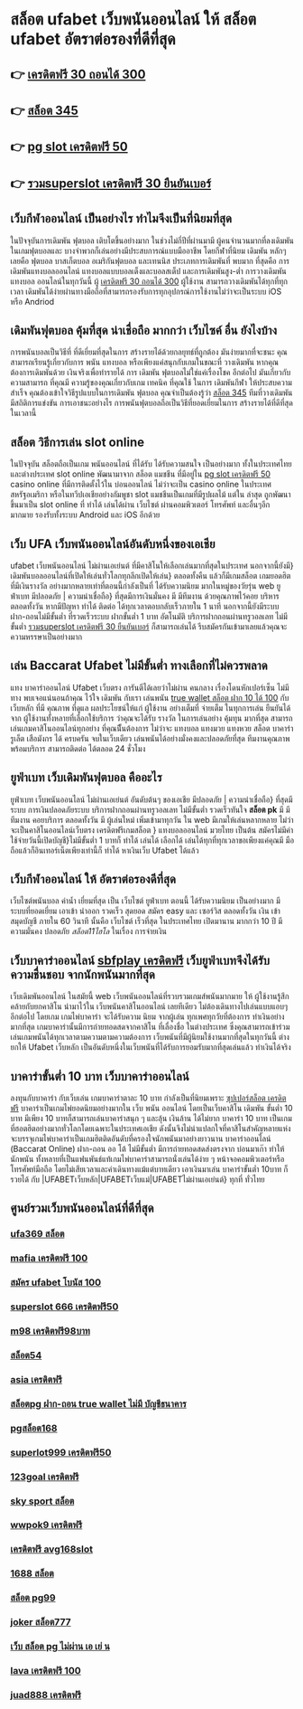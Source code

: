 # สล็อต ufabet  เว็บพนันออนไลน์  ให้ **สล็อต ufabet** อัตราต่อรองที่ดีที่สุด  

## 👉 [เครดิตฟรี 30 ถอนได้ 300](https://www.ufaeat.com/credit-free-50/)
## 👉 [สล็อต 345](https://www.ufaeat.com/)
## 👉 [pg slot เครดิตฟรี 50](https://www.ufaeat.com/regis-ufabet-master-free/)
## 👉 [รวมsuperslot เครดิตฟรี 30 ยืนยันเบอร์](https://www.ufaeat.com/ufabet-master-login/)

##  เว็บกีฬาออนไลน์   เป็นอย่างไร  ทำไมจึงเป็นที่นิยมที่สุด

ในปัจจุบันการเดิมพัน ฟุตบอล เติบโตขึ้นอย่างมาก ในช่วงไม่กี่ปีที่ผ่านมามี ผู้คนจำนวนมากที่ลงเดิมพัน ในเกมฟุตบอลและ บางจำพวกก็เล่นอย่างมีประสบการณ์แบบมืออาชีพ โดยกีฬาที่นิยม เดิมพัน หลักๆเลยคือ ฟุตบอล บาสเก็ตบอล อเมริกันฟุตบอล และเทนนิส ประเภทการเดิมพันที่ พบมาก ที่สุดคือ การเดิมพันแทงบอลออนไลน์  แทงบอลแบบบอลเต็งและบอลสเต็ป และการเดิมพันสูง-ต่ำ การวางเดิมพัน แทงบอล ออนไลน์ในทุกวันนี้  ผู้ [เครดิตฟรี 30 ถอนได้ 300](https://www.ufaeat.com/) ผู้ใช้งาน สามารถวางเดิมพันได้ทุกที่ทุกเวลา เดิมพันได้ง่ายผ่านทางมือถือที่สามารถรองรับการทุกอุปกรณ์การใช้งานไม่ว่าจะเป็นระบบ iOS หรือ Andriod

##  เดิมพันฟุตบอล คุ้มที่สุด น่าเชื่อถือ มากกว่า เว็บไซค์ อื่น ยังไงบ้าง

 การพนันบอลเป็นวิธีที่ ที่ดีเยี่ยมที่สุดในการ สร้างรายได้ด้วยกลยุทธ์ที่ถูกต้อง มันง่ายมากที่จะชนะ คุณสามารถเรียนรู้เกี่ยวกับการ พนัน  แทงบอล หรือเพียงแค่สนุกกับเกมในขณะที่ วางเดิมพัน หากคุณต้องการเดิมพันด้วย เงินจริงเพื่อทำรายได้ การ เดิมพัน ฟุตบอลไม่ใช่แค่เรื่องโชค  อีกต่อไป มันเกี่ยวกับความสามารถ ที่คุณมี ความรู้ของคุณเกี่ยวกับเกม เทคนิค ที่คุณใช้ ในการ เดิมพันกีฬา ให้ประสบความสำเร็จ คุณต้องเข้าใจวิธีรูปแบบในการเดิมพัน ฟุตบอล คุณจำเป็นต้องรู้ว่า [สล็อต 345](https://www.ufaeat.com/regis-ufabet-master-free/) ทีมที่วางเดิมพัน มีสถิติการแข่งขัน การเอาชนะอย่างไร การพนันฟุตบอลถือเป็นวิธีที่ยอดเยี่ยมในการ สร้างรายได้ที่ดีที่สุด ในเวลานี้ 

##  สล็อต วิธีการเล่น slot online 

ในปัจจุบัน  สล็อตถือเป็นเกม พนันออนไลน์  ที่ได้รับ  ได้รับความสนใจ เป็นอย่างมาก ทั้งในประเทศไทยและต่างประเทศ slot online พัฒนามาจาก สล็อต  แมชชีน ที่มีอยู่ใน [pg slot เครดิตฟรี 50](https://www.ufaeat.com/ufabet-master-login/) casino online   ที่มีการติดตั้งไว้ใน บ่อนออนไลน์ ไม่ว่าจะเป็น casino online   ในประเทศสหรัฐอเมริกา หรือในทวีปเอเชียอย่างกัมพูชา  slot  แมชชีนเป็นเกมที่มีรูปผลไม้ แต่ใน ล่าสุด ถูกพัฒนาขึ้นมาเป็น  slot online  ที่ ทำได้ เล่นได้ผ่าน เว็บไซต์  ผ่านคอมพิวเตอร์ โทรศัพท์  และอื่นๆอีก มากมาย  รองรับทั้งระบบ Android และ iOS อีกด้วย


## เว็บ UFA เว็บพนันออนไลน์อันดับหนึ่งของเอเชีย

 ufabet   เว็บพนันออนไลน์ ไม่ผ่านเอเย่นต์ ที่มีคาสิโนให้เลือกเล่นมากที่สุดในประเทศ นอกจากนี้ยังมี} เดิมพันบอลออนไลน์ที่เปิดให้เล่นทั่วโลกทุกลีกเปิดให้เล่น} ตลอดทั้งคืน แล้วก็มีเกมสล็อต  เกมยอดฮิตที่มีเงินรางวัล อย่างมากหลายเท่าที่ตอนนี้กำลังเป็นที่ ได้รับความนิยม มากในหมู่ของวัยรุ่น  web ยูฟ่าเบท  มีปลอดภัย | ความน่าเชื่อถือ} ที่สุดมีการเงินมั่นคง มี มีทีมงาน  ด้วยคุณภาพไว้คอย บริหาร ตลอดทั้งวัน  หากมีปัญหา ทำได้ ติดต่อ ได้ทุกเวลาตอบกลับเร็วภายใน 1 นาที นอกจากนี้ยังมีระบบ ฝาก-ถอนไม่มีขั้นต่ำ ที่รวดเร็วระบบ ฝากขั้นต่ำ 1 บาท อัตโนมัติ บริการฝากถอนผ่านทรูวอลเลท ไม่มีขั้นต่ำ [รวมsuperslot เครดิตฟรี 30 ยืนยันเบอร์](https://www.ufaeat.com/) ก็สามารถเล่นได้ รีบสมัครกันเข้ามาเลยแล้วคุณจะ ความหรรษาเป็นอย่างมาก



## เล่น Baccarat Ufabet ไม่มีขั้นต่ำ ทางเลือกที่ไม่ควรพลาด

แทง บาคาร่าออนไลน์ Ufabet เว็บตรง  การันตีได้เลยว่าไม่ผ่าน คนกลาง เรื่องโดนหักเปอร์เซ็น  ไม่มีทาง พบเจอแน่นอนถ้าคุณ ไว้ใจ  เดิมพัน กับเรา เล่นพนัน [true wallet สล็อต ฝาก 10 ได้ 100](https://www.ufaeat.com/ทางเข้ายูฟ่าเบท-ufabet/) กับ เว็บหลัก ที่มี คุณภาพ ที่ดูแล ผลประโยชน์ให้แก่ ผู้ใช้งาน อย่างเต็มที่   จ่ายเต็ม ในทุกการเล่น ยืนยันได้จาก ผู้ใช้งานทั้งหลายที่เลือกใช้บริการ ว่าคุณจะได้รับ รางวัล ในการเล่นอย่าง คุ้มทุน มากที่สุด สามารถเล่นเกมคาสิโนออนไลน์ทุกอย่าง ที่คุณนีั้นต้องการ ไม่ว่าจะ แทงบอล แทงมวย แทงหวย สล็อต บาคาร่า รูเล็ต เสือมังกร ได้ ครบครัน  จบในเว็บเดียว เล่นพนันได้อย่างมั่งคงและปลอดภัยที่สุด ทีมงานคุณภาพพร้อมบริการ สามารถติดต่อ ได้ตลอด 24 ชั่วโมง

## ยูฟ่าเบท   เว็บเดิมพันฟุตบอล  คืออะไร 

ยูฟ่าเบท  เว็บพนันออนไลน์ ไม่ผ่านเอเย่นต์  อันดับต้นๆ  ของเอเชีย มีปลอดภัย | ความน่าเชื่อถือ} ที่สุดมีระบบ การเงินปลอดภัยระบบ บริการฝากถอนผ่านทรูวอลเลท ไม่มีขั้นต่ำ  รวดเร็วทันใจ **สล็อต pk** มี มีทีมงาน คอยบริการ  ตลอดทั้งวัน  มี ผู้เล่นใหม่ เพิ่มเข้ามาทุกวัน ใน web มีเกมให้เล่นหลากหลาย ไม่ว่าจะเป็นคาสิโนออนไลน์เว็บตรง เครดิตฟรีเกมสล็อต  } แทงบอลออนไลน์  มวยไทย เป็นต้น  สมัครไม่มีค่าใช้จ่ายวันนี้เปิดบัญชี}ไม่มีขั้นต่ำ  1 บาทก็ ทำได้ เล่นได้  เลือกได้ เล่นได้ทุกที่ทุกเวลาขอเพียงแค่คุณมี มือถือแล้วก็อินเทอร์เน็ตเพียงเท่านี้ก็ ทำได้ หาเงินเว็บ Ufabet ได้แล้ว


##  เว็บกีฬาออนไลน์ ให้ อัตราต่อรองดีที่สุด 

 เว็บไซต์พนันบอล   ค่าน้ำ  เยี่ยมที่สุด  เป็น   เว็บไซต์ ยูฟ่าเบท   ตอนนี้ ได้รับความนิยม   เป็นอย่างมาก มีระบบที่ยอดเยี่ยม   เอาเข้า  นำออก รวดเร็ว   สุดยอด  สมัคร   easy  และ  เซอร์วิส  ตลอดทั้งวัน  เงิน  เข้า   สมุดบัญชี  ภายใน   60 วินาที  นั้นคือ  เว็บไซต์   เร็วที่สุด  ในประเทศไทย เปิดมานาน  มากกว่า  10 ปี มีความมั่นคง ปลอดภัย *สล็อต11ไฮโล* ในเรื่อง  การจ่ายเงิน 

## เว็บบาคาร่าออนไลน์  [sbfplay เครดิตฟรี](https://www.ufaeat.com/register/) เว็บยูฟ่าเบทจึงได้รับ ความชื่นชอบ จากนักพนันมากที่สุด

 เว็บเดิมพันออนไลน์ ในสมัยนี้  web เว็บพนันออนไลน์ที่รวบรวมเกมส์พนันมากมาย  ให้ ผู้ใช้งานรู้สึก คล้ายกับยกคาสิโน  นำมาไว้ใน เว็บพนันคาสิโนออนไลน์ เลยทีเดียว ไม่ต้องเดินทางไปเล่นแบบแอบๆ อีกต่อไป โดยเกม เกมไพ่บาคาร่า จะได้รับความ นิยม  จากผู้เล่น  ทุกเพศทุกวัยที่ต้องการ ทำเงินอย่างมากที่สุด เกมบาคาร่านั้นมีการถ่ายทอดสดจากคาสิโน ที่เลื่องชื่อ ในต่างประเทศ ซึ่งคุณสามารถเข้าร่วมเล่นเกมพนันได้ทุกเวลาตามความตามความต้องการ  เว็บพนันที่มีผู้นิยมใช้งานมากที่สุดในทุกวันนี้  ต่างยกให้ Ufabet เว็บหลัก เป็นอันดับหนึ่งในเว็บพนันที่ได้รับการยอมรับมากที่สุดเล่นแล้ว ทำเงินได้จริง 


##  บาคาร่าขั้นต่ำ 10 บาท เว็บบาคาร่าออนไลน์ 

 ลงทุนกับบาคาร่า  กับเว็บเล่น เกมบาคาร่าตาละ 10 บาท กำลังเป็นที่นิยมเพราะ [ซุปเปอร์สล็อต เครดิตฟรี](https://www.ufaeat.com/ufabet-master-login/) บาคาร่าเป็นเกมไพ่ยอดนิยมอย่างมากใน เว็บ  พนัน ออนไลน์  โดยเป็นเว็บคาสิโน เดิมพัน ขั้นต่ำ 10 บาท มีเพียง 10 บาทก็สามารถเล่นบาคาร่าสนุก ๆ และลุ้น เงินล้าน  ได้ไม่ยาก บาคาร่า 10 บาท เป็นเกมที่ฮอตฮิตอย่างมากทั่วโลกโดยเฉพาะในประเทศเอเชีย ดังนั้นจึงไม่น่าแปลกใจที่คาสิโนสำคัญหลายแห่งจะบรรจุเกมไพ่บาคาร่าเป็นเกมฮิตติดอันดับที่ครองใจนักพนันมาอย่างยาวนาน บาคาร่าออนไลน์ (Baccarat Online)  ฝาก-ถอน ออ โต้ ไม่มีขั้นต่ำ มีการถ่ายทอดสดส่งตรงจาก บ่อนมาเก๊า ทำให้ นักพนัน  ทั้งหลายที่เป็นแฟนพันธ์แท้เกมไพ่บาคาร่าสามารถนั่งเล่นได้ง่าย ๆ หน้าจอคอมพิวเตอร์หรือโทรศัพท์มือถือ โดยไม่เสียเวลาและค่าเดินทางแม้แต่บาทเดียว เอาเงินมาเล่น บาคาร่าขั้นต่ำ 10บาท ก็รวยได้ กับ |UFABETเว็บหลัก|UFABETเว็บแม่|UFABETไม่ผ่านเอเย่นต์} ทุกที่ ทั่วไทย


## ศูนย์รวมเว็บพนันออนไลน์ที่ดีที่สุด

### [ufa369 สล็อต](https://atom.io/themes/ทางเข้า%20ufabet%20เว็บบริษัท%20สล็อต789ฝากถอนไม่มีขั้นต่ํา%20008%20สล็อต%20สมัครฟรี%20ฟรีเครดิต%20100%)
### [mafia เครดิตฟรี 100](https://atom.io/themes/ทางเข้า%20ufabet%20เว็บบริษัท%20เว็บ%20สล็อต%20แตก%20ง่าย%202021%20ฝาก%20ถอน%20ไม่มี%20ขั้น%20ต่ํา%20008%20สล็อต%20สมัครฟรี%20ฟรีเครดิต%20100%)
### [สมัคร ufabet โบนัส 100](https://atom.io/themes/ทางเข้า%20ufabet%20เว็บบริษัท%20y9เครดิตฟรี%20008%20สล็อต%20สมัครฟรี%20ฟรีเครดิต%20100%)
### [superslot 666 เครดิตฟรี50](https://atom.io/themes/ทางเข้า%20ufabet%20เว็บบริษัท%20เว็บ%20สล็อต%20ฝาก%2020%20รับ%20100ล่าสุด%20008%20สล็อต%20สมัครฟรี%20ฟรีเครดิต%20100%)
### [m98 เครดิตฟรี98บาท](https://atom.io/themes/ทางเข้า%20ufabet%20เว็บบริษัท%20สล็อต%20โอน%20ผ่าน%20วอ%20เลท%20ไม่มีขั้นต่ํา%20008%20สล็อต%20สมัครฟรี%20ฟรีเครดิต%20100%)
### [สล็อต54](https://atom.io/themes/ทางเข้า%20ufabet%20เว็บบริษัท%20m89%20เครดิตฟรี%20008%20สล็อต%20สมัครฟรี%20ฟรีเครดิต%20100%)
### [asia เครดิตฟรี](https://atom.io/themes/ทางเข้า%20ufabet%20เว็บบริษัท%20สล็อต%20ปลา%20008%20สล็อต%20สมัครฟรี%20ฟรีเครดิต%20100%)
### [สล็อตpg ฝาก-ถอน true wallet ไม่มี บัญชีธนาคาร](https://atom.io/themes/ทางเข้า%20ufabet%20เว็บบริษัท%20ufayaboเครดิตฟรี100%20008%20สล็อต%20สมัครฟรี%20ฟรีเครดิต%20100%)
### [pgสล็อต168](https://atom.io/themes/ทางเข้า%20ufabet%20เว็บบริษัท%20เครดิตฟรี%20กดรับเองหน้าเว็บล่าสุด%202564%20008%20สล็อต%20สมัครฟรี%20ฟรีเครดิต%20100%)
### [superlot999 เครดิตฟรี50](https://atom.io/themes/ทางเข้า%20ufabet%20เว็บบริษัท%20เครดิตฟรีsuperslot%20008%20สล็อต%20สมัครฟรี%20ฟรีเครดิต%20100%)
### [123goal เครดิตฟรี](https://atom.io/themes/ทางเข้า%20ufabet%20เว็บบริษัท%20y9%20เครดิตฟรี%2088%20บาท%20008%20สล็อต%20สมัครฟรี%20ฟรีเครดิต%20100%)
### [sky sport สล็อต](https://atom.io/themes/ทางเข้า%20ufabet%20เว็บบริษัท%20winner55%20เครดิตฟรี%20300%20008%20สล็อต%20สมัครฟรี%20ฟรีเครดิต%20100%)
### [wwpok9 เครดิตฟรี](https://atom.io/themes/ทางเข้า%20ufabet%20เว็บบริษัท%20สล็อต%20ออนไลน์%20008%20สล็อต%20สมัครฟรี%20ฟรีเครดิต%20100%)
### [เครดิตฟรี avg168slot](https://atom.io/themes/ทางเข้า%20ufabet%20เว็บบริษัท%20mafia%20เครดิตฟรี%20008%20สล็อต%20สมัครฟรี%20ฟรีเครดิต%20100%)
### [1688 สล็อต](https://atom.io/themes/ทางเข้า%20ufabet%20เว็บบริษัท%20bmk999%20เครดิตฟรี%20008%20สล็อต%20สมัครฟรี%20ฟรีเครดิต%20100%)
### [สล็อต pg99](https://atom.io/themes/ทางเข้า%20ufabet%20เว็บบริษัท%20abcสล็อต%20008%20สล็อต%20สมัครฟรี%20ฟรีเครดิต%20100%)
### [joker สล็อต777](https://atom.io/themes/ทางเข้า%20ufabet%20เว็บบริษัท%20มารวย99%20เครดิตฟรี%20008%20สล็อต%20สมัครฟรี%20ฟรีเครดิต%20100%)
### [เว็บ สล็อต pg ไม่ผ่าน เอ เย่ น](https://atom.io/themes/ทางเข้า%20ufabet%20เว็บบริษัท%20สล็อต%20ยู%20ฟ่า%20เว็บ%20ตรง%20008%20สล็อต%20สมัครฟรี%20ฟรีเครดิต%20100%)
### [lava เครดิตฟรี 100](https://atom.io/themes/ทางเข้า%20ufabet%20เว็บบริษัท%20สล็อต%20เว็บ%20ตรง%20ฝาก%20ถอน%20ไม่มี%20ขั้น%20ต่ํา%20008%20สล็อต%20สมัครฟรี%20ฟรีเครดิต%20100%)
### [juad888 เครดิตฟรี](https://atom.io/themes/ทางเข้า%20ufabet%20เว็บบริษัท%20pgสล็อต%20008%20สล็อต%20สมัครฟรี%20ฟรีเครดิต%20100%)